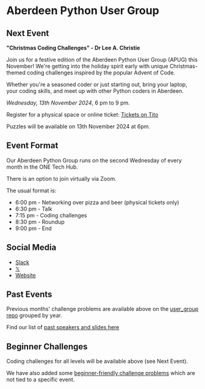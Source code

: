 # Aberdeen Python User Group

## Next Event

**"Christmas Coding Challenges" - Dr Lee A. Christie**

Join us for a festive edition of the Aberdeen Python User Group (APUG) this November! We're getting into the holiday spirit early with unique Christmas-themed coding challenges inspired by the popular Advent of Code.

Whether you're a seasoned coder or just starting out, bring your laptop, your coding skills, and meet up with other Python coders in Aberdeen.

*Wednesday, 13th November 2024*, 6 pm to 9 pm.

Register for a physical space or online ticket: [Tickets on Tito]([https://ti.to/code-the-city/apug-sep-2024](https://ti.to/code-the-city/apug-nov-2024))

Puzzles will be available on 13th November 2024 at 6pm.

## Event Format

Our Aberdeen Python Group runs on the second Wednesday of every month in the ONE Tech Hub.

There is an option to join virtually via Zoom.

The usual format is:

* 6:00 pm - Networking over pizza and beer (physical tickets only)
* 6:30 pm - Talk
* 7:15 pm - Coding challenges
* 8:30 pm - Roundup
* 9:00 pm - End

## Social Media

- [Slack](https://bit.ly/join-ctc-slack)
- [𝕏](https://twitter.com/pythonaberdeen)
- [Website](https://pythonaberdeen.github.io)

## Past Events

Previous months' challenge problems are available above on the [user_group repo](https://github.com/PythonAberdeen/user_group) grouped by year.

Find our list of [past speakers and slides here](https://github.com/PythonAberdeen/user_group/wiki/Speakers)

## Beginner Challenges

Coding challenges for all levels will be available above (see Next Event).

We have also added some [beginner-friendly challenge problems](beginner.md) which are not tied to a specific event.
